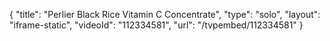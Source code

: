 {
    "title": "Perlier Black Rice Vitamin C Concentrate",
    "type": "solo",
    "layout": "iframe-static",
    "videoId": "112334581",
    "url": "\/tvpembed\/112334581"
}